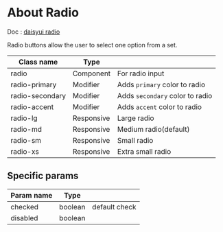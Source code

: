 # About Radio

Doc : [daisyui radio](https://daisyui.com/components/radio/)

Radio buttons allow the user to select one option from a set.

| Class name      |   Type     |                                 |
|-----------------|------------|---------------------------------|
| radio 	        | Component  | For radio input                 |
| radio-primary   | Modifier   | Adds `primary` color to radio   |
| radio-secondary | Modifier   | Adds `secondary` color to radio |
| radio-accent    | Modifier   | Adds `accent` color to radio    |
| radio-lg        | Responsive | Large radio                     |
| radio-md        | Responsive | Medium radio(default)           |
| radio-sm        | Responsive | Small radio                     |
| radio-xs        | Responsive | Extra small radio               |

## Specific params

| Param name       |   Type           |                |
|------------------|------------------|----------------|
| checked 	       |   boolean        | default check  |
| disabled 	       |   boolean        |                |
